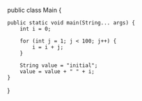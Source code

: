 public class Main {

    public static void main(String... args) {
        int i = 0;

        for (int j = 1; j < 100; j++) {
            i = i + j;
        }

        String value = "initial";
        value = value + " " + i;
    }
}